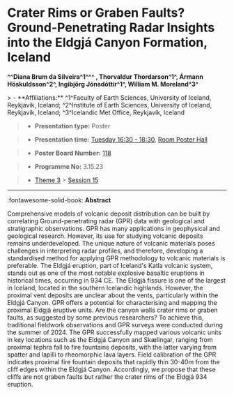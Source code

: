 # Crater Rims or Graben Faults? Ground-Penetrating Radar Insights into the Eldgjá Canyon Formation, Iceland

**^^Diana Brum da Silveira^1^^^ , Thorvaldur Thordarson^1^, Ármann Höskuldsson^2^, Ingibjörg Jónsdóttir^1^, William M. Moreland^3^**

<!-- more -->> - **Affiliations:** ^1^Faculty of Earth Sciences, University of Iceland, Reykjavík, Iceland; ^2^Institute of Earth Sciences, University of Iceland, Reykjavík, Iceland; ^3^Icelandic Met Office, Reykjavík, Iceland

> - **Presentation type:** Poster

> - **Presentation time:** [Tuesday 16:30 - 18:30](../sessions_comparison.md#__tabbed_2_6), [Room Poster Hall](../maps_venue.md#__tabbed_1_1)

> - **Poster Board Number:** [118](../map_poster_boards.md#tuesday)

> - **Programme No:** 3.15.23

> - [Theme 3](../theme3.md) > [Session 15](../sessions/session-3-15.md)

--- 

:fontawesome-solid-book: **Abstract**

Comprehensive models of volcanic deposit distribution can be built by correlating Ground-penetrating radar (GPR) data with geological and stratigraphic observations. GPR has many applications in geophysical and geological research. However, its use for studying volcanic deposits remains underdeveloped. The unique nature of volcanic materials poses challenges in interpreting radar profiles, and therefore, developing a standardised method for applying GPR methodology to volcanic materials is preferable. The Eldgjá eruption, part of Iceland's Katla volcanic system, stands out as one of the most notable explosive basaltic eruptions in historical times, occurring in 934 CE. The Eldgjá fissure is one of the largest in Iceland, located in the southern Icelandic highlands. However, the proximal vent deposits are unclear about the vents, particularly within the Eldgjá Canyon. GPR offers a potential for characterising and mapping the proximal Eldgjá eruptive units. Are the canyon walls crater rims or graben faults, as suggested by some previous researchers? To achieve this, traditional fieldwork observations and GPR surveys were conducted during the summer of 2024. The GPR successfully mapped various volcanic units in key locations such as the Eldgjá Canyon and Skælingar, ranging from proximal tephra fall to fire fountains deposits, with the latter varying from spatter and lapilli to rheomorphic lava layers. Field calibration of the GPR indicates proximal fire fountain deposits that rapidly thin 30-40m from the cliff edges within the Eldgjá Canyon. Accordingly, we propose that these cliffs are not graben faults but rather the crater rims of the Eldgjá 934 eruption.

